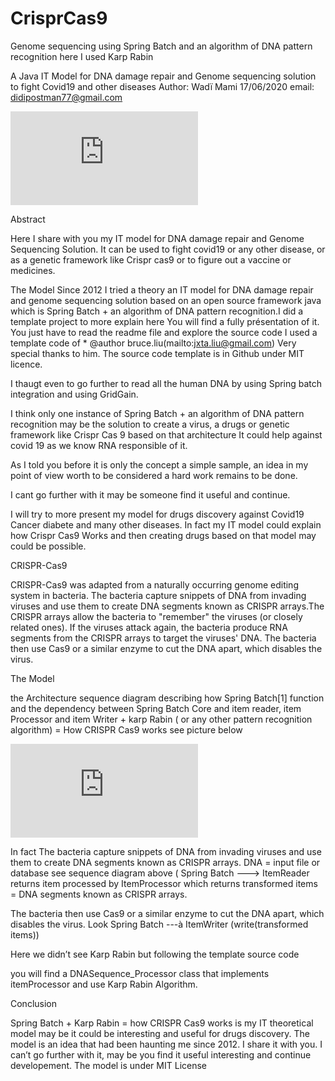 # CrisprCas9
Genome sequencing using Spring Batch and an algorithm of DNA pattern recognition here I used Karp Rabin 

A Java IT Model for DNA damage repair and Genome sequencing solution to fight Covid19 and other diseases
Author: Wadï Mami
17/06/2020
email: didipostman77@gmail.com


![alt text](https://external.ftun10-1.fna.fbcdn.net/safe_image.php?d=AQCXl9YSmOIjP7S-&w=500&h=261&url=https%3A%2F%2Fcamo.githubusercontent.com%2F5be13d5e423df76ff1715f40c0e3c1d51e79bc2f%2F68747470733a2f2f312e62702e626c6f6773706f742e636f6d2f2d4935587539366b7758784d2f584e4d345a704831335f492f414141414141414141414d2f682d6a5174665f735373414a6a4d7278565a643866776f4575542d59726b424241434c63424741732f73313630302f46425f494d475f313535373334363333353432392e6a7067&cfs=1&ext=jpg&_nc_cb=1&_nc_hash=AQBn0rdB1Ny-sNgD)

Abstract

Here I share with you my IT model for DNA damage repair and Genome Sequencing Solution. It
can be used to fight covid19 or any other disease, or as a genetic framework like
Crispr cas9 or to figure out a vaccine or medicines.

The Model
Since 2012 I tried a theory an IT model for DNA damage repair and genome sequencing solution
based on an open source framework java which is Spring Batch + an algorithm of DNA pattern
recognition.I did a template project to more explain
here You will find a fully présentation of it. You just have to read the readme file and explore the source code I used a template code of *
@author bruce.liu(mailto:jxta.liu@gmail.com) Very special thanks to him. The source code
template is in Github under MIT licence.

I thaugt even to go further to read all the human DNA by using Spring batch integration and using GridGain.

I think only one instance of Spring Batch + an algorithm of DNA pattern recognition may be the
solution to create a virus, a drugs or genetic framework like Crispr Cas 9 based on that architecture
It could help against covid 19 as we know RNA responsible of it.

As I told you before it is only the concept a simple sample, an idea in my point of view worth to be
considered a hard work remains to be done.

I cant go further with it may be someone find it useful and continue.

I will try to more present my model for drugs discovery against Covid19 Cancer diabete and many other diseases. In fact my IT model could explain how Crispr Cas9 Works and then creating drugs based on that model may could be possible.

CRISPR-Cas9

CRISPR-Cas9 was adapted from a naturally occurring genome editing system in bacteria. The bacteria capture snippets of DNA from invading viruses and use them to create DNA segments known as CRISPR arrays.The CRISPR arrays allow the bacteria to "remember" the viruses (or closely related ones). If the viruses attack again, the bacteria produce RNA segments from the CRISPR arrays to target the viruses' DNA. The bacteria then use Cas9 or a similar enzyme to cut the DNA apart, which disables the virus.

The Model

the Architecture sequence diagram describing how Spring Batch[1] function and the dependency between Spring Batch Core and item reader, item Processor and item Writer + karp Rabin ( or any other pattern recognition algorithm) = How CRISPR Cas9 works see picture below

![alt text](https://external.ftun10-1.fna.fbcdn.net/safe_image.php?d=AQCXl9YSmOIjP7S-&w=500&h=261&url=https%3A%2F%2Fcamo.githubusercontent.com%2F5be13d5e423df76ff1715f40c0e3c1d51e79bc2f%2F68747470733a2f2f312e62702e626c6f6773706f742e636f6d2f2d4935587539366b7758784d2f584e4d345a704831335f492f414141414141414141414d2f682d6a5174665f735373414a6a4d7278565a643866776f4575542d59726b424241434c63424741732f73313630302f46425f494d475f313535373334363333353432392e6a7067&cfs=1&ext=jpg&_nc_cb=1&_nc_hash=AQBn0rdB1Ny-sNgD)

In fact The bacteria capture snippets of DNA from invading viruses and use them to create DNA segments known as CRISPR arrays. DNA = input file or database see sequence diagram above ( Spring Batch ---> ItemReader returns item processed by ItemProcessor which returns transformed items = DNA segments known as CRISPR arrays.

The bacteria then use Cas9 or a similar enzyme to cut the DNA apart, which disables the virus. Look Spring Batch ---à ItemWriter (write(transformed items))

Here we didn’t see Karp Rabin but following the template source code

you will find a DNASequence_Processor class that implements itemProcessor and use Karp Rabin Algorithm.

Conclusion

Spring Batch + Karp Rabin = how CRISPR Cas9 works is my IT theoretical model may be it could be interesting and useful for drugs discovery. The model is an idea that had been haunting me since 2012. I share it with you. I can’t go further with it, may be you find it useful interesting and continue developement. The model is under MIT License
